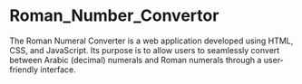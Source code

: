 # Roman_Number_Convertor
The Roman Numeral Converter is a web application developed using HTML, CSS, and JavaScript. Its purpose is to allow users to seamlessly convert between Arabic (decimal) numerals and Roman numerals through a user-friendly interface.
